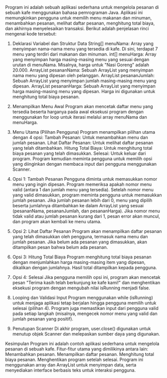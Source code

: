 Program ini adalah sebuah aplikasi sederhana untuk mengelola pesanan di sebuah kafe menggunakan bahasa pemrograman Java. Aplikasi ini memungkinkan pengguna untuk memilih menu makanan dan minuman, menambahkan pesanan, melihat daftar pesanan, menghitung total biaya, dan akhirnya menyelesaikan transaksi. Berikut adalah penjelasan rinci mengenai kode tersebut:

1. Deklarasi Variabel dan Struktur Data
String[] menuNama: Array yang menyimpan nama-nama menu yang tersedia di kafe. Di sini, terdapat 7 menu yang terdiri dari makanan dan minuman.
int[] menuHarga: Array yang menyimpan harga masing-masing menu yang sesuai dengan urutan di menuNama. Misalnya, harga untuk "Nasi Goreng" adalah 20.000.
ArrayList<String> pesananNama: Sebuah ArrayList yang menyimpan nama menu yang dipesan oleh pelanggan.
ArrayList<Integer> pesananJumlah: Sebuah ArrayList yang menyimpan jumlah masing-masing menu yang dipesan.
ArrayList<Integer> pesananHarga: Sebuah ArrayList yang menyimpan harga masing-masing menu yang dipesan. Harga ini digunakan untuk menghitung total biaya pesanan.

2. Menampilkan Menu Awal
Program akan mencetak daftar menu yang tersedia beserta harganya pada awal eksekusi program dengan menggunakan for loop untuk iterasi melalui array menuNama dan menuHarga.

3. Menu Utama (Pilihan Pengguna)
Program menampilkan pilihan utama dengan 4 opsi:
Tambah Pesanan: Untuk menambahkan menu dan jumlah pesanan.
Lihat Daftar Pesanan: Untuk melihat daftar pesanan yang telah ditambahkan.
Hitung Total Biaya: Untuk menghitung total biaya pesanan yang telah dimasukkan.
Selesai: Untuk keluar dari program.
Program kemudian meminta pengguna untuk memilih opsi yang diinginkan dengan membaca input dari pengguna menggunakan Scanner.

4. Opsi 1: Tambah Pesanan
Pengguna diminta untuk memasukkan nomor menu yang ingin dipesan. Program memeriksa apakah nomor menu valid (antara 1 dan jumlah menu yang tersedia).
Setelah nomor menu yang valid dimasukkan, program meminta pengguna untuk memasukkan jumlah pesanan.
Jika jumlah pesanan lebih dari 0, menu yang dipilih beserta jumlahnya ditambahkan ke dalam ArrayList yang sesuai (pesananNama, pesananJumlah, dan pesananHarga).
Jika nomor menu tidak valid atau jumlah pesanan kurang dari 1, pesan error akan muncul, dan program akan kembali ke menu utama.

5. Opsi 2: Lihat Daftar Pesanan
Program akan menampilkan daftar pesanan yang telah dimasukkan oleh pengguna, termasuk nama menu dan jumlah pesanan.
Jika belum ada pesanan yang dimasukkan, akan ditampilkan pesan bahwa belum ada pesanan.

6. Opsi 3: Hitung Total Biaya
Program menghitung total biaya pesanan dengan menjumlahkan harga masing-masing item yang dipesan, dikalikan dengan jumlahnya. Hasil total ditampilkan kepada pengguna.

7. Opsi 4: Selesai
Jika pengguna memilih opsi ini, program akan mencetak pesan "Terima kasih telah berkunjung ke kafe kami!" dan menghentikan eksekusi program dengan mengubah nilai isRunning menjadi false.

8. Looping dan Validasi Input
Program menggunakan while (isRunning) untuk menjaga aplikasi tetap berjalan hingga pengguna memilih untuk selesai (pilihan 4).
Program juga memastikan input dari pengguna valid pada setiap langkah (misalnya, mengecek nomor menu yang valid dan jumlah pesanan yang positif).

9. Penutupan Scanner
Di akhir program, user.close() digunakan untuk menutup objek Scanner dan melepaskan sumber daya yang digunakan.

Kesimpulan
Program ini adalah contoh aplikasi sederhana untuk mengelola pesanan di sebuah kafe. Fitur-fitur utama yang dimilikinya antara lain:
Menambahkan pesanan.
Menampilkan daftar pesanan.
Menghitung total biaya pesanan.
Menghentikan program setelah selesai.
Program ini menggunakan array dan ArrayList untuk menyimpan data, serta menyediakan interface berbasis teks untuk interaksi pengguna.